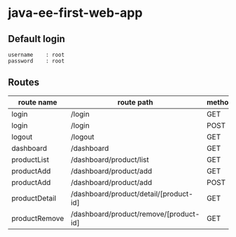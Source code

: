 # java-ee-first-web-app

## Default login

```
username    : root
password    : root
```

## Routes

| route name | route path | method
| --- | --- | ---
| login | /login | GET
| login | /login | POST
| logout | /logout | GET
| dashboard | /dashboard | GET
| productList | /dashboard/product/list | GET
| productAdd | /dashboard/product/add | GET
| productAdd | /dashboard/product/add | POST
| productDetail | /dashboard/product/detail/[product-id] | GET
| productRemove | /dashboard/product/remove/[product-id] | GET


